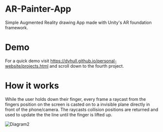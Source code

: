 # AR-Painter-App
 Simple Augmented Reality drawing App made with Unity's AR foundation framework.
 
 # Demo
 For a quick demo visit https://dvhull.github.io/personal-website/projects.html and scroll down to the fourth project.
 
 # How it works
While the user holds down their finger, every frame a raycast from the fingers position on the screen is casted on to a invisible plane directly in front of the phone/camera. The raycasts collision positions are returned and used to update the the line until the finger is lifted up. 

![Diagram2](https://user-images.githubusercontent.com/56657018/72352964-9bdca600-36b9-11ea-92b0-d2cc481d5b43.png)

